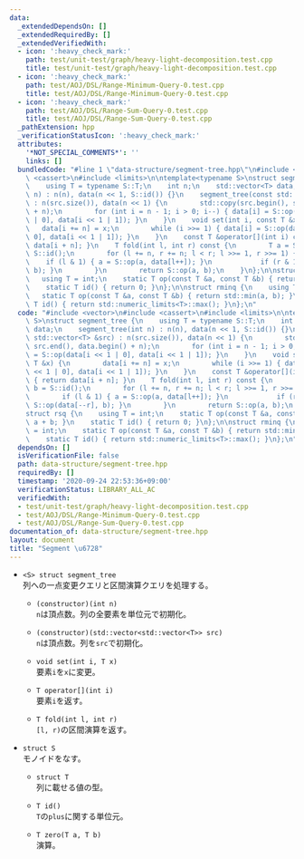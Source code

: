 ```yaml
---
data:
  _extendedDependsOn: []
  _extendedRequiredBy: []
  _extendedVerifiedWith:
  - icon: ':heavy_check_mark:'
    path: test/unit-test/graph/heavy-light-decomposition.test.cpp
    title: test/unit-test/graph/heavy-light-decomposition.test.cpp
  - icon: ':heavy_check_mark:'
    path: test/AOJ/DSL/Range-Minimum-Query-0.test.cpp
    title: test/AOJ/DSL/Range-Minimum-Query-0.test.cpp
  - icon: ':heavy_check_mark:'
    path: test/AOJ/DSL/Range-Sum-Query-0.test.cpp
    title: test/AOJ/DSL/Range-Sum-Query-0.test.cpp
  _pathExtension: hpp
  _verificationStatusIcon: ':heavy_check_mark:'
  attributes:
    '*NOT_SPECIAL_COMMENTS*': ''
    links: []
  bundledCode: "#line 1 \"data-structure/segment-tree.hpp\"\n#include <vector>\n#include\
    \ <cassert>\n#include <limits>\n\ntemplate<typename S>\nstruct segment_tree {\n\
    \    using T = typename S::T;\n    int n;\n    std::vector<T> data;\n    segment_tree(int\
    \ n) : n(n), data(n << 1, S::id()) {}\n    segment_tree(const std::vector<T> &src)\
    \ : n(src.size()), data(n << 1) {\n        std::copy(src.begin(), src.end(), data.begin()\
    \ + n);\n        for (int i = n - 1; i > 0; i--) { data[i] = S::op(data[i << 1\
    \ | 0], data[i << 1 | 1]); }\n    }\n    void set(int i, const T &x) {\n     \
    \   data[i += n] = x;\n        while (i >>= 1) { data[i] = S::op(data[i << 1 |\
    \ 0], data[i << 1 | 1]); }\n    }\n    const T &operator[](int i) const { return\
    \ data[i + n]; }\n    T fold(int l, int r) const {\n        T a = S::id(), b =\
    \ S::id();\n        for (l += n, r += n; l < r; l >>= 1, r >>= 1) {\n        \
    \    if (l & 1) { a = S::op(a, data[l++]); }\n            if (r & 1) { b = S::op(data[--r],\
    \ b); }\n        }\n        return S::op(a, b);\n    }\n};\n\nstruct rsq {\n \
    \   using T = int;\n    static T op(const T &a, const T &b) { return a + b; }\n\
    \    static T id() { return 0; }\n};\n\nstruct rminq {\n    using T = int;\n \
    \   static T op(const T &a, const T &b) { return std::min(a, b); }\n    static\
    \ T id() { return std::numeric_limits<T>::max(); }\n};\n"
  code: "#include <vector>\n#include <cassert>\n#include <limits>\n\ntemplate<typename\
    \ S>\nstruct segment_tree {\n    using T = typename S::T;\n    int n;\n    std::vector<T>\
    \ data;\n    segment_tree(int n) : n(n), data(n << 1, S::id()) {}\n    segment_tree(const\
    \ std::vector<T> &src) : n(src.size()), data(n << 1) {\n        std::copy(src.begin(),\
    \ src.end(), data.begin() + n);\n        for (int i = n - 1; i > 0; i--) { data[i]\
    \ = S::op(data[i << 1 | 0], data[i << 1 | 1]); }\n    }\n    void set(int i, const\
    \ T &x) {\n        data[i += n] = x;\n        while (i >>= 1) { data[i] = S::op(data[i\
    \ << 1 | 0], data[i << 1 | 1]); }\n    }\n    const T &operator[](int i) const\
    \ { return data[i + n]; }\n    T fold(int l, int r) const {\n        T a = S::id(),\
    \ b = S::id();\n        for (l += n, r += n; l < r; l >>= 1, r >>= 1) {\n    \
    \        if (l & 1) { a = S::op(a, data[l++]); }\n            if (r & 1) { b =\
    \ S::op(data[--r], b); }\n        }\n        return S::op(a, b);\n    }\n};\n\n\
    struct rsq {\n    using T = int;\n    static T op(const T &a, const T &b) { return\
    \ a + b; }\n    static T id() { return 0; }\n};\n\nstruct rminq {\n    using T\
    \ = int;\n    static T op(const T &a, const T &b) { return std::min(a, b); }\n\
    \    static T id() { return std::numeric_limits<T>::max(); }\n};\n"
  dependsOn: []
  isVerificationFile: false
  path: data-structure/segment-tree.hpp
  requiredBy: []
  timestamp: '2020-09-24 22:53:36+09:00'
  verificationStatus: LIBRARY_ALL_AC
  verifiedWith:
  - test/unit-test/graph/heavy-light-decomposition.test.cpp
  - test/AOJ/DSL/Range-Minimum-Query-0.test.cpp
  - test/AOJ/DSL/Range-Sum-Query-0.test.cpp
documentation_of: data-structure/segment-tree.hpp
layout: document
title: "Segment \u6728"
---
```


- `<S> struct segment_tree`  
  列への一点変更クエリと区間演算クエリを処理する。

  - `(constructor)(int n)`  
    `n`は頂点数。列の全要素を単位元で初期化。
  
  - `(constructor)(std::vector<std::vector<T>> src)`  
    `n`は頂点数。列を`src`で初期化。

  - `void set(int i, T x)`  
    要素`i`を`x`に変更。
  
  - `T operator[](int i)`  
    要素`i`を返す。
  
  - `T fold(int l, int r)`  
    `[l, r)`の区間演算を返す。

- `struct S`  
  モノイドをなす。
  - `struct T`  
    列に載せる値の型。

  - `T id()`  
    `T`の`plus`に関する単位元。
  
  - `T zero(T a, T b)`  
    演算。